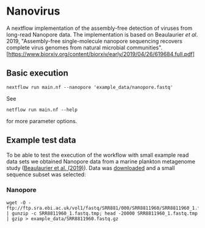 # Nanovirus

A nextflow implementation of the assembly-free detection of viruses from long-read Nanopore data.
The implementation is based on Beaulaurier _et al_. 2019, "Assembly-free single-molecule nanopore sequencing
recovers complete virus genomes from natural microbial communities". [https://www.biorxiv.org/content/biorxiv/early/2019/04/26/619684.full.pdf]

## Basic execution

````
nextflow run main.nf --nanopore 'example_data/nanopore.fastq'
````

See 

````
netflow run main.nf --help
````

for more parameter options. 


## Example test data

To be able to test the execution of the workflow with small example read data sets we obtained Nanopore data from a marine plankton metagenome study ([Beaulaurier et al. (2019)][1]). Data was [downloaded][2] and a small sequence subset was selected:

### Nanopore 

````
wget -O - ftp://ftp.sra.ebi.ac.uk/vol1/fastq/SRR881/000/SRR8811960/SRR8811960_1.fastq.gz | gunzip -c SRR8811960_1.fastq.tmp; head -20000 SRR8811960_1.fastq.tmp | gzip > example_data/SRR8811960.fastq.gz
````

[1]: https://www.biorxiv.org/content/10.1101/619684v1
[2]: https://www.ebi.ac.uk/ena/browser/view/PRJNA529454